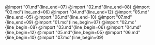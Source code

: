 <!-- 在文件个数改变，或某个文件的目录行数改变时，使用 CombineP.c 进行更新 -->
<!-- 记得在 CombineP.c 中更新 COUNTOFFILE -->

@import "01.md"{line_end=07}
@import "02.md"{line_end=08}
@import "03.md"{line_end=06}
@import "04.md"{line_end=12}
@import "05.md"{line_end=05}
@import "06.md"{line_end=10}
@import "07.md"{line_end=09}
@import "01.md"{line_begin=07}
@import "02.md"{line_begin=08}
@import "03.md"{line_begin=06}
@import "04.md"{line_begin=12}
@import "05.md"{line_begin=05}
@import "06.md"{line_begin=10}
@import "07.md"{line_begin=09}

